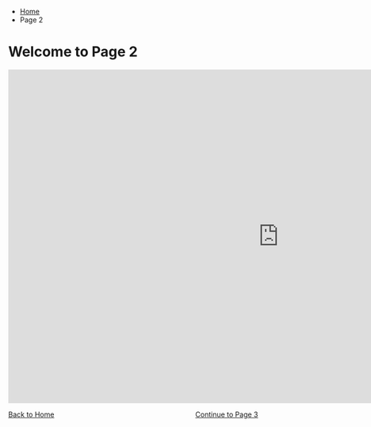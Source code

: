 <ul class="breadcrumb">
  <li><a href="index.html">Home</a></li>
  <li>Page 2</li>
</ul>

<h1>Welcome to Page 2</h1>

<iframe src="https://h5p.org/h5p/embed/145786" width="1090" height="674" frameborder="0" allowfullscreen="allowfullscreen"></iframe><script src="https://h5p.org/sites/all/modules/h5p/library/js/h5p-resizer.js" charset="UTF-8"></script>


<p>
  <a style="float:left;" href="index.html">Back to Home</a>
  <a style="float:right;" href="page3.html">Continue to Page 3</a>
  </p>
  <div style="clear:both;"></div>

